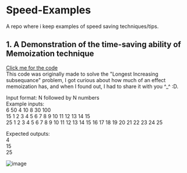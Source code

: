 # Speed-Examples
A repo where i keep examples of speed saving techniques/tips.

## 1. A Demonstration of the time-saving ability of Memoization technique  
[Click me for the code](url)    
This code was originally made to solve the "Longest Increasing subsequance" problem, I got curious about how much of an effect memoization has, and when I found out, I had to share it with you ^_^ :D.     

Input format: N followed by N numbers   
Example inputs:  
6 50 4 10 8 30 100    
15 1 2 3 4 5 6 7 8 9 10 11 12 13 14 15  
25 1 2 3 4 5 6 7 8 9 10 11 12 13 14 15 16 17 18 19 20 21 22 23 24 25

Expected outputs:    
4  
15  
25  

![image](https://user-images.githubusercontent.com/84196929/186551506-87d9b5d5-b7f0-4541-9552-2ed6581f4ffa.png)



